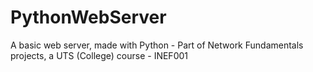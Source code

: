 # PythonWebServer
A basic web server, made with Python -
Part of Network Fundamentals projects, a UTS (College) course - INEF001
